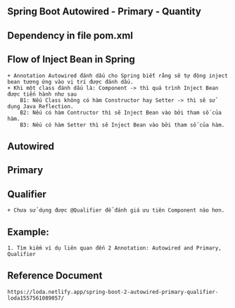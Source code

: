 ## Spring Boot Autowired - Primary - Quantity

## Dependency in file pom.xml

## Flow of Inject Bean in Spring
    + Annotation Autowired đánh dấu cho Spring biết rằng sẽ tự động inject bean tương ứng vào vị trí được đánh dấu.
    + Khi một class đánh dấu là: Component -> thì quá trình Inject Bean được tiến hành như sau
        B1: Nếu Class không có hàm Constructor hay Setter -> thì sẽ sử dụng Java Reflection.
        B2: Nếu có hàm Contructor thì sẽ Inject Bean vào bởi tham số của hàm.
        B3: Nếu có hàm Setter thì sẽ Inject Bean vào bởi tham số của hàm.

## Autowired

## Primary

## Qualifier
    + Chưa sử dụng được @Qualifier để đánh giá ưu tiên Component nào hơn.

## Example:
    1. Tìm kiếm ví dụ liên quan đến 2 Annotation: Autowired and Primary, Qualifier


## Reference Document
    https://loda.netlify.app/spring-boot-2-autowired-primary-qualifier-loda1557561089057/

